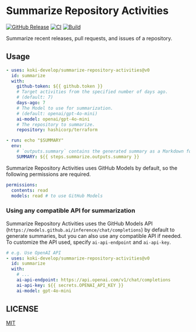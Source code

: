 # Summarize Repository Activities

[![GitHub Release](https://img.shields.io/github/v/release/koki-develop/summarize-repository-activities)](https://github.com/koki-develop/summarize-repository-activities/releases/latest)
[![CI](https://img.shields.io/github/actions/workflow/status/koki-develop/summarize-repository-activities/ci.yml?branch=main&logo=github&style=flat&label=ci)](https://github.com/koki-develop/summarize-repository-activities/actions/workflows/ci.yml)
[![Build](https://img.shields.io/github/actions/workflow/status/koki-develop/summarize-repository-activities/build.yml?branch=main&logo=github&style=flat&label=build)](https://github.com/koki-develop/summarize-repository-activities/actions/workflows/build.yml)

Summarize recent releases, pull requests, and issues of a repository.

## Usage

```yaml
- uses: koki-develop/summarize-repository-activities@v0
  id: summarize
  with:
    github-token: ${{ github.token }}
    # Target activities from the specified number of days ago.
    # (default: 7)
    days-ago: 7
    # The Model to use for summarization.
    # (default: openai/gpt-4o-mini)
    ai-model: openai/gpt-4o-mini
    # The repository to summarize.
    repository: hashicorp/terraform

- run: echo "$SUMMARY"
  env:
    # `outputs.summary` contains the generated summary as a Markdown formatted string.
    SUMMARY: ${{ steps.summarize.outputs.summary }}
```

Summarize Repository Activities uses GitHub Models by default, so the following permissions are required.

```yaml
permissions:
  contents: read
  models: read # to use GitHub Models
```

### Using any compatible API for summarization

Summarize Repository Activities uses the GitHub Models API (`https://models.github.ai/inference/chat/completions`) by default to generate summaries, but you can also use any compatible API if needed.  
To customize the API used, specify `ai-api-endpoint` and `ai-api-key`.

```yaml
# e.g. Use OpenAI API
- uses: koki-develop/summarize-repository-activities@v0
  id: summarize
  with:
    # ...
    ai-api-endpoint: https://api.openai.com/v1/chat/completions
    ai-api-key: ${{ secrets.OPENAI_API_KEY }}
    ai-model: gpt-4o-mini
```

## LICENSE

[MIT](./LICENSE)
